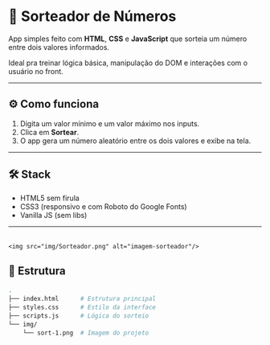 # 🧪 Sorteador de Números

App simples feito com **HTML**, **CSS** e **JavaScript** que sorteia um número entre dois valores informados.

Ideal pra treinar lógica básica, manipulação do DOM e interações com o usuário no front.

---

## ⚙️ Como funciona

1. Digita um valor mínimo e um valor máximo nos inputs.
2. Clica em **Sortear**.
3. O app gera um número aleatório entre os dois valores e exibe na tela.

---

## 🛠️ Stack

- HTML5 sem firula
- CSS3 (responsivo e com Roboto do Google Fonts)
- Vanilla JS (sem libs)

---
                                                                                  <img src="img/Sorteador.png" alt="imagem-sorteador"/>
## 🧱 Estrutura

```bash
.
├── index.html      # Estrutura principal
├── styles.css      # Estilo da interface
├── scripts.js      # Lógica do sorteio
└── img/
    └── sort-1.png  # Imagem do projeto
